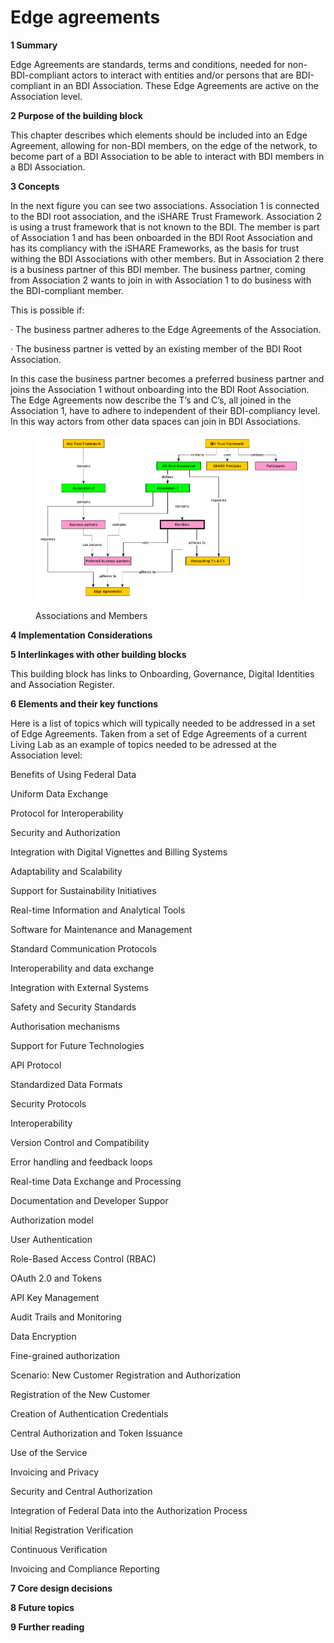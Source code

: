 # Edge agreements

**1 Summary**

Edge Agreements are standards, terms and conditions, needed for non-BDI-compliant actors to interact with entities and/or persons that are BDI-compliant in an BDI Association. These Edge Agreements are active on the Association level.

**2 Purpose of the building block**

This chapter describes which elements should be included into an Edge Agreement, allowing for non-BDI members, on the edge of the network, to become part of a BDI Association to be able to interact with BDI members in a BDI Association.

**3 Concepts**

In the next figure you can see two associations. Association 1 is connected to the BDI root association, and the iSHARE Trust Framework. Association 2 is using a trust framework that is not known to the BDI. The member is part of Association 1 and has been onboarded in the BDI Root Association and has its compliancy with the iSHARE Frameworks, as the basis for trust withing the BDI Associations with other members. But in Association 2 there is a business partner of this BDI member. The business partner, coming from Association 2 wants to join in with Association 1 to do business with the BDI-compliant member.

This is possible if:

·      The business partner adheres to the Edge Agreements of the Association.

·      The business partner is vetted by an existing member of the BDI Root Association.

In this case the business partner becomes a preferred business partner and joins the Association 1 without onboarding into the BDI Root Association. The Edge Agreements now describe the T’s and C’s, all joined in the Association 1, have to adhere to independent of their BDI-compliancy level. In this way actors from other data spaces can join in BDI Associations.

<figure><img src="../../.gitbook/assets/20240704 BDI Roles v03 (1).png" alt=""><figcaption><p>Associations and Members</p></figcaption></figure>

**4 Implementation Considerations**



**5 Interlinkages with other building blocks**

This building block has links to Onboarding, Governance, Digital Identities and Association Register.

**6 Elements and their key functions**

Here is a list of topics which will typically needed to be addressed in a set of Edge Agreements. Taken from a set of Edge Agreements of a current Living Lab as an example of topics needed to be adressed at the Association level:

Benefits of Using Federal Data

Uniform Data Exchange

Protocol for Interoperability

Security and Authorization

Integration with Digital Vignettes and Billing Systems

Adaptability and Scalability

Support for Sustainability Initiatives

Real-time Information and Analytical Tools

Software for Maintenance and Management

Standard Communication Protocols

Interoperability and data exchange

Integration with External Systems

Safety and Security Standards

Authorisation mechanisms

Support for Future Technologies

API Protocol

Standardized Data Formats

Security Protocols

Interoperability

Version Control and Compatibility

Error handling and feedback loops

Real-time Data Exchange and Processing

Documentation and Developer Suppor&#x20;

Authorization model

User Authentication

Role-Based Access Control (RBAC)

OAuth 2.0 and Tokens

API Key Management

Audit Trails and Monitoring

Data Encryption

Fine-grained authorization

Scenario: New Customer Registration and Authorization

Registration of the New Customer

Creation of Authentication Credentials

Central Authorization and Token Issuance

Use of the Service

Invoicing and Privacy

Security and Central Authorization

Integration of Federal Data into the Authorization Process

Initial Registration Verification

Continuous Verification

Invoicing and Compliance Reporting&#x20;

**7 Core design decisions**



**8 Future topics**



**9 Further reading**
